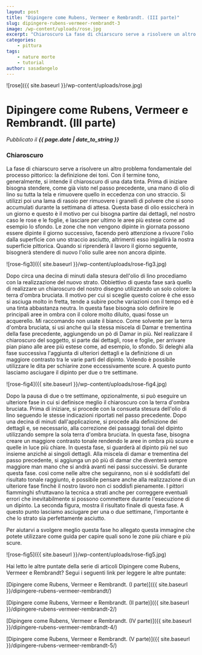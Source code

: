 ```yaml
---
layout: post
title: "Dipingere come Rubens, Vermeer e Rembrandt. (III parte)"
slug: dipingere-rubens-vermeer-rembrandt-3
image: /wp-content/uploads/rose.jpg
excerpt: "Chiaroscuro La fase di chiarscuro serve a risolvere un altro problema fondamentale del processo pittorico: la definizione dei toni. Con il termine tono,"
categories:
    - pittura
tags:
    - nature morte
    - tutorial
author: sasadangelo
---
```


![rose]({{ site.baseurl }}/wp-content/uploads/rose.jpg)

# Dipingere come Rubens, Vermeer e Rembrandt. (III parte)
_Pubblicato il **{{ page.date | date_to_string }}**_

### Chiaroscuro

La fase di chiarscuro serve a risolvere un altro problema fondamentale del processo pittorico: la definizione dei toni. Con il termine tono, generalmente, si intende il chiaroscuro di una data tinta. Prima di iniziare bisogna stendere, come già visto nel passo precedente, una mano di olio di lino su tutta la tela e rimuovere quello in eccedenza con uno straccio. Si utilizzi poi una lama di rasoio per rimuovere i granelli di polvere che si sono accumulati durante la settimana di attesa. Questa base di olio essiccherà in un giorno e questo è il motivo per cui bisogna partire dai dettagli, nel nostro caso le rose e le foglie, e lasciare per ultimo le aree più estese come ad esempio lo sfondo. Le zone che non vengono dipinte in giornata possono essere dipinte il giorno successivo, facendo però attenzione a rivuore l'olio dalla superficie con uno straccio asciutto, altrimenti esso ingiallirà la nostra superficie pittorica. Quando si riprenderà il lavoro il giorno seguente, bisognerà stendere di nuovo l'olio sulle aree non ancora dipinte.

![rose-fig3]({{ site.baseurl }}/wp-content/uploads/rose-fig3.jpg)

Dopo circa una decina di minuti dalla stesura dell'olio di lino procediamo con la realizzazione del nuovo strato. Obbiettivo di questa fase sarà quello di realizzare un chiaroscuro del nostro disegno utilizzando un solo colore: la terra d'ombra bruciata. Il motivo per cui si sceglie questo colore è che esso si asciuga molto in fretta, tende a subire poche variazioni con il tempo ed è una tinta abbastanza neutra. In questa fase bisogna solo definire le principali aree in ombra con il colore molto diluito, quasi fosse un acquerello. Mi raccomando non usate il bianco. Come solvente per la terra d'ombra bruciata, si usi anche qui la stessa miscela di Damar e trementina della fase precedente, aggiungendo un pò di Damar in più. Nel realizzare il chiaroscuro del soggetto, si parte dai dettagli, rose e foglie, per arrivare pian piano alle aree più estese come, ad esempio, lo sfondo. Si deleghi alla fase successiva l'aggiunta di ulteriori dettagli e la definizione di un maggiore contrasto tra le varie parti del dipinto. Volendo è possibile utilizzare le dita per schiarire zone eccessivamente scure. A questo punto lasciamo asciugare il dipinto per due o tre settimane.

![rose-fig4]({{ site.baseurl }}/wp-content/uploads/rose-fig4.jpg)

Dopo la pausa di due o tre settimane, opzionalmente, si può eseguire un ulteriore fase in cui si definisce meglio il chiaroscuro con la terra d'ombra bruciata. Prima di iniziare, si procede con la consueta stesura dell'olio di lino seguendo le stesse indicazioni riportati nel passo precedente. Dopo una decina di minuti dall'applicazione, si procede alla definizione dei dettagli e, se necessario, alla correzione dei passaggi tonali del dipinto utilizzando sempre la sola terra d'ombra bruciata. In questa fase, bisogna creare un maggiore contrasto tonale rendendo le aree in ombra più scure e quelle in luce più chiare. In questa fase, si guarderà al dipinto più nel suo insieme anzichè ai singoli dettagli. Alla miscela di damar e trementina del passo precedente, si aggiunga un pò più di damar che diventerà sempre maggiore man mano che si andrà avanti nei passi successivi. Se durante questa fase. così come nelle altre che seguiranno, non si è soddisfatti del risultato tonale raggiunto, è possibile pensare anche alla realizzazione di un ulteriore fase finchè il nostro lavoro non ci soddisfi pienamente. I pittori fiamminghi sfruttavano la tecnica a strati anche per correggere eventuali errori che inevitabilmente si possono commettere durante l'esecuzione di un dipinto. La seconda figura, mostra il risultato finale di questa fase. A questo punto lasciamo asciugare per una o due settimane, l'importante è che lo strato sia perfettamente asciutto.

Per aiutarvi a svolgere meglio questa fase ho allegato questa immagine che potete utilizzare come guida per capire quali sono le zone più chiare e più scure.

![rose-fig5]({{ site.baseurl }}/wp-content/uploads/rose-fig5.jpg)

Hai letto le altre puntate della serie di articoli Dipingere come Rubens, Vermeer e Rembrandt? Segui i seguenti link per leggere le altre puntate:

[Dipingere come Rubens, Vermeer e Rembrandt. (I parte)]({{ site.baseurl }}/dipingere-rubens-vermeer-rembrandt/)

[Dipingere come Rubens, Vermeer e Rembrandt. (II parte)]({{ site.baseurl }}/dipingere-rubens-vermeer-rembrandt-2/)

[Dipingere come Rubens, Vermeer e Rembrandt. (IV parte)]({{ site.baseurl }}/dipingere-rubens-vermeer-rembrandt-4/)

[Dipingere come Rubens, Vermeer e Rembrandt. (V parte)]({{ site.baseurl }}/dipingere-rubens-vermeer-rembrandt-5/)
